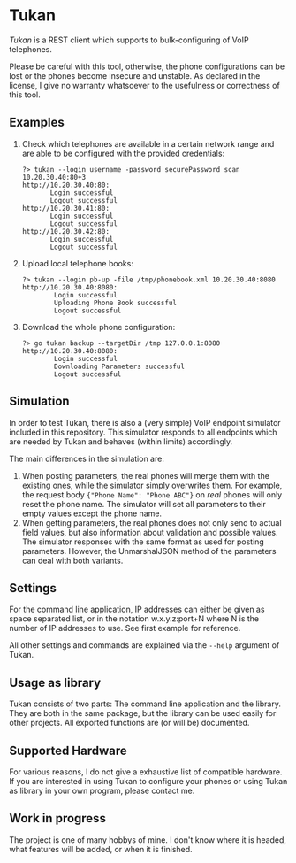 Tukan
===

*Tukan* is a REST client which supports to bulk-configuring of VoIP telephones.

Please be careful with this tool, otherwise, the phone configurations
can be lost or the phones become insecure and unstable.
As declared in the license,
I give no warranty whatsoever to the usefulness or correctness of this tool.

Examples
---

1. Check which telephones are available in a certain network range and are able to be configured with
the provided credentials:
    ```shell script
    ?> tukan --login username -password securePassword scan 10.20.30.40:80+3
    http://10.20.30.40:80:
           Login successful
           Logout successful
    http://10.20.30.41:80:
           Login successful
           Logout successful
    http://10.20.30.42:80:
           Login successful
           Logout successful
    ```
2. Upload local telephone books:
   ```shell script
   ?> tukan --login pb-up -file /tmp/phonebook.xml 10.20.30.40:8080
   http://10.20.30.40:8080:
           Login successful
           Uploading Phone Book successful
           Logout successful
   ```
3. Download the whole phone configuration:
   ```shell script
   ?> go tukan backup --targetDir /tmp 127.0.0.1:8080
   http://10.20.30.40:8080:
           Login successful
           Downloading Parameters successful
           Logout successful
   ```
Simulation
---
In order to test Tukan, there is also a (very simple) VoIP endpoint simulator included
in this repository. This simulator responds to all endpoints which are needed by
Tukan and behaves (within limits) accordingly.

The main differences in the simulation are:
1. When posting parameters, the real phones will merge them with the existing ones, while
   the simulator simply overwrites them. For example, the request body `{"Phone Name": "Phone ABC"}` on *real* phones will
   only reset the phone name. The simulator will set all parameters to their empty values except
   the phone name.
2. When getting parameters, the real phones does not only send to actual field values,
   but also information about validation and possible values.
   The simulator responses with the same format as used for posting parameters.
   However, the UnmarshalJSON method of the parameters can deal with both variants.
   
Settings
---
For the command line application, IP addresses can either be given as space separated list,
or in the notation w.x.y.z:port+N where N is the number of IP addresses to use. See first example for reference.

All other settings and commands are explained via the `--help` argument of Tukan.

Usage as library
---
Tukan consists of two parts: The command line application and the library. They are both
in the same package, but the library can be used easily for other projects. All exported
functions are (or will be) documented.

Supported Hardware
---
For various reasons, I do not give a exhaustive list of compatible hardware. If you are
interested in using Tukan to configure your phones or using Tukan as library in your own program,
please contact me.

Work in progress
---

The project is one of many hobbys of mine. I don't know where it is headed, what features will be added,
or when it is finished.
 